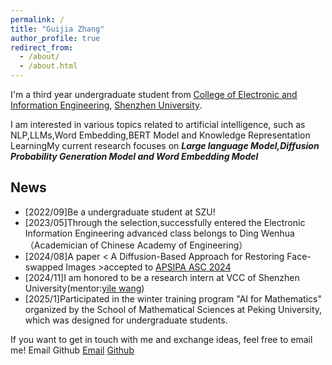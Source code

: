 ```yaml
---
permalink: /
title: "Guijia Zhang"
author_profile: true
redirect_from: 
  - /about/
  - /about.html
---
```


I'm a third year undergraduate student from [College of Electronic and Information Engineering](https://ceie.szu.edu.cn/), [Shenzhen University](https://www.szu.edu.cn/).

I am interested in various topics related to artificial intelligence, such as NLP,LLMs,Word Embedding,BERT Model and Knowledge Representation LearningMy current research focuses on ***Large language Model,Diffusion Probability Generation Model and Word Embedding Model***


## News
* \[2022/09\]Be a undergraduate student at SZU!
* \[2023/05\]Through the selection,successfully entered the Electronic Information Engineering advanced class belongs to Ding Wenhua（Academician of Chinese Academy of Engineering）
* \[2024/08\]A paper < A Diffusion-Based Approach for Restoring Face-swapped Images >accepted to [APSIPA ASC 2024](http://8.218.206.158/welcome.html)
* \[2024/11\]I am honored to be a research intern at VCC of Shenzhen University(mentor:[yile wang](https://ylwangy.github.io/))
* \[2025/1\]Participated in the winter training program "AI for Mathematics" organized by the School of Mathematical Sciences at Peking University, which was designed for undergraduate students.

If you want to get in touch with me and exchange ideas, feel free to email me! Email Github
[Email](xiongxiongchuji123@gmail.com)
[Github](https://github.com/xiongxiongchuji)
